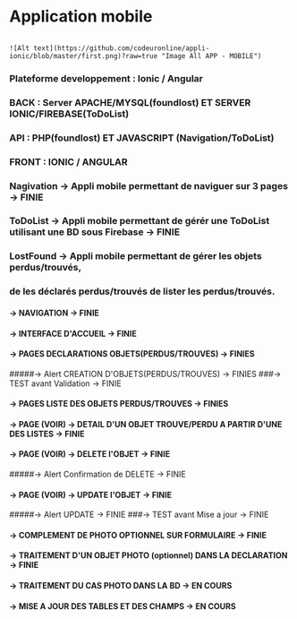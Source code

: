 # Application mobile

```

![Alt text](https://github.com/codeuronline/appli-ionic/blob/master/first.png)?raw=true "Image All APP - MOBILE")
```


### Plateforme developpement : Ionic / Angular

### BACK : Server APACHE/MYSQL(foundlost) ET SERVER IONIC/FIREBASE(ToDoList)

### API : PHP(foundlost) ET JAVASCRIPT (Navigation/ToDoList)

### FRONT : IONIC / ANGULAR

### Nagivation -> Appli mobile permettant de naviguer sur 3 pages -> FINIE

### ToDoList -> Appli mobile permettant de gérér une ToDoList utilisant une BD sous Firebase -> FINIE

### LostFound -> Appli mobile permettant de gérer les objets perdus/trouvés,

### de les déclarés perdus/trouvés de lister les perdus/trouvés.

#### -> NAVIGATION -> FINIE

#### -> INTERFACE D'ACCUEIL -> FINIE

#### -> PAGES DECLARATIONS OBJETS(PERDUS/TROUVES) -> FINIES

#####-> Alert CREATION D'OBJETS(PERDUS/TROUVES) -> FINIES
###-> TEST avant Validation -> FINIE

#### -> PAGES LISTE DES OBJETS PERDUS/TROUVES -> FINIES

#### -> PAGE (VOIR) -> DETAIL D'UN OBJET TROUVE/PERDU A PARTIR D'UNE DES LISTES -> FINIE

#### -> PAGE (VOIR) -> DELETE l'OBJET -> FINIE

#####-> Alert Confirmation de DELETE -> FINIE

#### -> PAGE (VOIR) -> UPDATE l'OBJET -> FINIE

#####-> Alert  UPDATE -> FINIE
###-> TEST avant Mise a jour -> FINIE

#### -> COMPLEMENT DE PHOTO OPTIONNEL SUR FORMULAIRE -> FINIE

#### -> TRAITEMENT D'UN OBJET PHOTO (optionnel) DANS LA DECLARATION -> FINIE

#### -> TRAITEMENT DU CAS PHOTO DANS LA BD -> EN COURS

#### -> MISE A JOUR DES TABLES ET DES CHAMPS -> EN COURS
